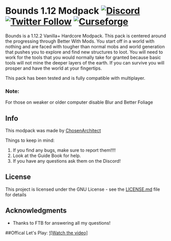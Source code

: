 # Bounds 1.12 Modpack [![Discord](https://img.shields.io/discord/262030232683413504.svg?logo=discord&logoWidth=18&colorB=7289DA)](https://discord.gg/4YbSd6K) [![Twitter Follow](https://img.shields.io/twitter/follow/ChosenArchitect.svg?style=social&label=Follow)](https://twitter.com/ChosenArchitect) [![Curseforge][curseImg]][curseLink]

 
Bounds is a 1.12.2 Vanilla+ Hardcore Modpack. This pack is centered around the progressing through Better With Mods. You start off in a world with nothing and are faced with tougher than normal mobs and world generation that pushes you to explore and find new structures to loot. You will need to work for the tools that you would normally take for granted because basic tools will not mine the deeper layers of the earth. If you can survive you will prosper and have the world at your fingertips.

This pack has been tested and is fully compatible with multiplayer.

### Note:
For those on weaker or older computer disable Blur and Better Foliage

## Info
This modpack was made by [ChosenArchitect](https://www.youtube.com/ChosenArchitect)  

Things to keep in mind:

1. If you find any bugs, make sure to report them!!!!
2. Look at the Guide Book for help. 
3. If you have any questions ask them on the Discord!

## License

This project is licensed under the GNU License - see the [LICENSE.md](LICENSE.md) file for details

## Acknowledgments

* Thanks to FTB for answering all my questions!

##Offical Let's Play:
[![Watch the video]](https://www.youtube.com/watch?v=CjJgJZ63ZEo)




[curseImg]: http://cf.way2muchnoise.eu/bounds.svg

[curseLink]: https://minecraft.curseforge.com/projects/bounds
